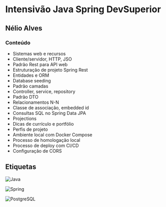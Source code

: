 # Intensivão Java Spring DevSuperior
## Nélio Alves

### Conteúdo
- Sistemas web e recursos
- Cliente/servidor, HTTP, JSO
- Padrão Rest para API web
- Estruturação de projeto Spring Rest
- Entidades e ORM
- Database seeding
- Padrão camadas
- Controller, service, repository
- Padrão DTO
- Relacionamentos N-N
- Classe de associação, embedded id
- Consultas SQL no Spring Data JPA
- Projections
- Dicas de currículo e portfólio
- Perfis de projeto
- Ambiente local com Docker Compose
- Processo de homologação local
- Processo de deploy com CI/CD
- Configuração de CORS

## Etiquetas

![Java](https://img.shields.io/badge/java-%23ED8B00.svg?style=for-the-badge&logo=openjdk&logoColor=white)

![Spring](https://img.shields.io/badge/spring-%236DB33F.svg?style=for-the-badge&logo=spring&logoColor=white)

![PostgreSQL](https://img.shields.io/badge/PostgreSQL-316192?style=for-the-badge&logo=postgresql&logoColor=white)